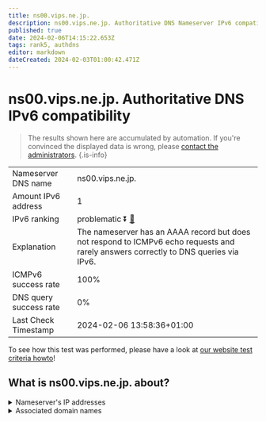 ```yaml
---
title: ns00.vips.ne.jp.
description: ns00.vips.ne.jp. Authoritative DNS Nameserver IPv6 compatibility
published: true
date: 2024-02-06T14:15:22.653Z
tags: rank5, authdns
editor: markdown
dateCreated: 2024-02-03T01:00:42.471Z
---
```


# ns00.vips.ne.jp. Authoritative DNS IPv6 compatibility

> The results shown here are accumulated by automation. If you're convinced the displayed data is wrong, please [contact the administrators](/howto/chat). 
{.is-info}




|   |   |
| - | - |
| Nameserver DNS name | ns00.vips.ne.jp.
| Amount IPv6 address | 1
| IPv6 ranking | problematic :arrow_double_down: [🔗](/howto/ranking) |
| Explanation | The nameserver has an AAAA record but does not respond to ICMPv6 echo requests and rarely answers correctly to DNS queries via IPv6. |
| ICMPv6 success rate | 100%|
| DNS query success rate | 0% |
| Last Check Timestamp | 2024-02-06 13:58:36+01:00 |

To see how this test was performed, please have a look at [our website test criteria howto](/howto/testcriteria/authdns)!


## What is ns00.vips.ne.jp. about?




<details>
<summary>Nameserver's IP addresses</summary>

2001:278:103b:1::1

</details>



<details>
<summary>Associated domain names</summary>

www.jp-bank.japanpost.jp

</details>

